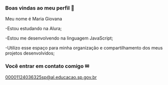 ### Boas vindas ao meu perfil 🖤


Meu nome é Maria Giovana

-Estou estudando na Alura;

-Estou me desenvolvendo na linguagem JavaScript;

-Utilizo esse espaço para minha organização e compartilhamento dos meus projetos desenvolvidos;


###   Você entrar em contato comigo ✉

00001124036325sp@al.educacao.sp.gov.br
